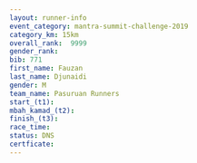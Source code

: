 ```yaml
---
layout: runner-info 
event_category: mantra-summit-challenge-2019 
category_km: 15km 
overall_rank:  9999
gender_rank: 
bib: 771
first_name: Fauzan
last_name: Djunaidi
gender: M
team_name: Pasuruan Runners
start_(t1): 
mbah_kamad_(t2): 
finish_(t3): 
race_time: 
status: DNS
certficate: 
---
```

